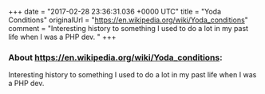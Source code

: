 +++
date = "2017-02-28 23:36:31.036 +0000 UTC"
title = "Yoda Conditions"
originalUrl = "https://en.wikipedia.org/wiki/Yoda_conditions"
comment = "Interesting history to something I used to do a lot in my past life when I was a PHP dev. "
+++

### About https://en.wikipedia.org/wiki/Yoda_conditions:

Interesting history to something I used to do a lot in my past life when I was a PHP dev. 

